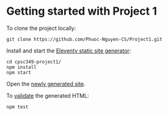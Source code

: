 # Getting started with Project 1

To clone the project locally:

```shell-session
git clone https://github.com/Phuoc-Nguyen-CS/Project1.git
```

Install and start the [Eleventy static site generator][1]:

```shell-session
cd cpsc349-project1/
npm install
npm start
```

Open the [newly generated site][2].

To [validate][3] the generated HTML:

```shell-session
npm test
```

[1]: https://www.11ty.dev/
[2]: http://localhost:8080/
[3]: https://validator.nu/
